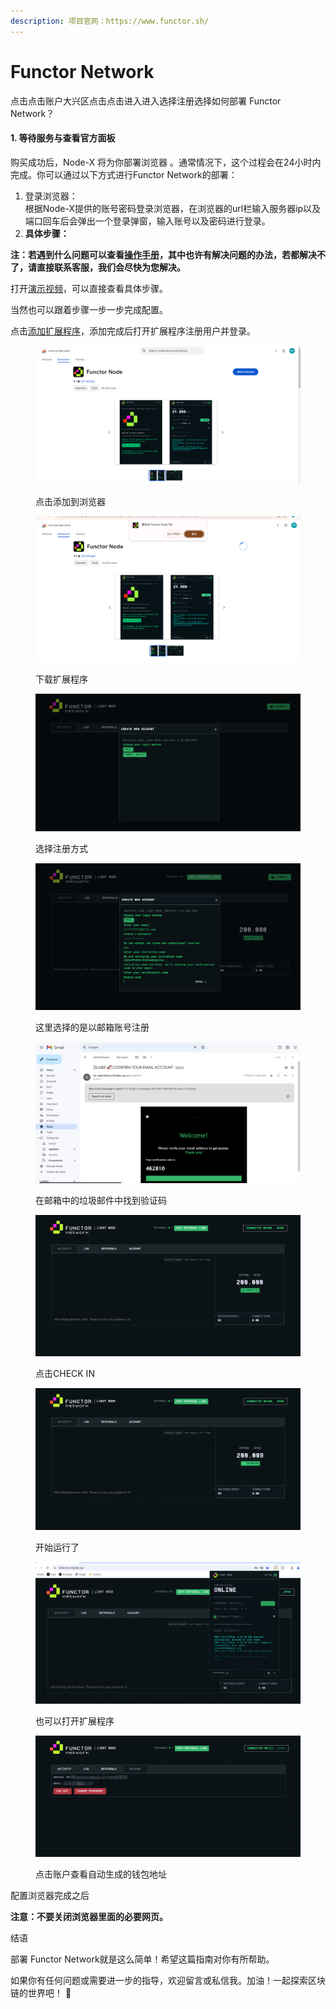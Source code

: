 ```yaml
---
description: 项目官网：https://www.functor.sh/
---
```


# Functor Network

点击点击账户大兴区点击点击进入进入选择注册选择如何部署  Functor Network？

#### 1. 等待服务与查看官方面板

购买成功后，Node-X 将为你部署浏览器 。通常情况下，这个过程会在24小时内完成。你可以通过以下方式进行Functor Network的部署：

1. 登录浏览器： \
   根据Node-X提供的账号密码登录浏览器，在浏览器的url栏输入服务器ip以及端口回车后会弹出一个登录弹窗，输入账号以及密码进行登录。
2. **具体步骤：**

**注：若遇到什么问题可以查看**[**操作手册**](https://docs.node-x.xyz/chan-pin-shou-ce/yi-jian-bu-shu/depin-gua-ji-zhuan-yong-liu-lan-qi/depin-liu-lan-qi-cao-zuo-shou-ce)**，其中也许有解决问题的办法，若都解决不了，请直接联系客服，我们会尽快为您解决。**

打开[演示视频](https://www.youtube.com/watch?v=rjCup6kX5PE)，可以直接查看具体步骤。

当然也可以跟着步骤一步一步完成配置。

点击[添加扩展程序](https://chromewebstore.google.com/detail/functor-node/gahmmgacnfeohncipkjfjfbdlpbfkfhi?utm_source=ext_app_menu)，添加完成后打开扩展程序注册用户并登录。



<figure><img src="../../../../.gitbook/assets/functor3.png" alt=""><figcaption><p>点击添加到浏览器</p></figcaption></figure>



<figure><img src="../../../../.gitbook/assets/微信图片_20241105115514.png" alt=""><figcaption><p>下载扩展程序</p></figcaption></figure>



<figure><img src="../../../../.gitbook/assets/微信图片_20241105115531.png" alt=""><figcaption><p>选择注册方式</p></figcaption></figure>

<figure><img src="../../../../.gitbook/assets/微信图片_20241105115708.png" alt=""><figcaption><p>这里选择的是以邮箱账号注册</p></figcaption></figure>

<figure><img src="../../../../.gitbook/assets/微信图片_20241105115543.png" alt=""><figcaption><p>在邮箱中的垃圾邮件中找到验证码</p></figcaption></figure>

<figure><img src="../../../../.gitbook/assets/微信图片_20241105115550.png" alt=""><figcaption><p>点击CHECK IN</p></figcaption></figure>



<figure><img src="../../../../.gitbook/assets/微信图片_20241105115557.png" alt=""><figcaption><p>开始运行了</p></figcaption></figure>

<figure><img src="../../../../.gitbook/assets/微信图片_20241107155935.png" alt=""><figcaption><p>也可以打开扩展程序</p></figcaption></figure>

<figure><img src="../../../../.gitbook/assets/微信图片_20241105115601.png" alt=""><figcaption><p>点击账户查看自动生成的钱包地址</p></figcaption></figure>

配置浏览器完成之后

**注意：不要关闭浏览器里面的必要网页。**

结语

部署 Functor Network就是这么简单！希望这篇指南对你有所帮助。

如果你有任何问题或需要进一步的指导，欢迎留言或私信我。加油！一起探索区块链的世界吧！ 🚀
